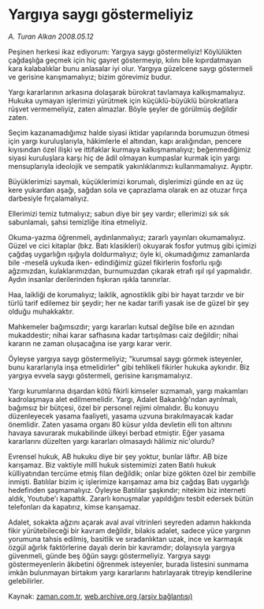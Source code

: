# Yargıya saygı göstermeliyiz

*A. Turan Alkan 2008.05.12*

<tr><td class="metin" colspan="2" style="padding-top: 20px; padding-left: 5px; padding-right: 10px;">Peşinen herkesi ikaz ediyorum: Yargıya saygı göstermeliyiz! Köylülükten çağdaşlığa geçmek için hiç gayret göstermeyip, kılını bile kıpırdatmayan kara kalabalıklar bunu anlasalar iyi olur. Yargıya güzelcene saygı göstermeli ve gerisine karışmamalıyız; bizim görevimiz budur.</td></tr><tr><td class="metin" colspan="2" style="padding-top: 20px; padding-left: 5px; padding-right: 10px;"><p>Yargı kararlarının arkasına dolaşarak bürokrat tavlamaya kalkışmamalıyız. Hukuka uymayan işlerimizi yürütmek için küçüklü-büyüklü bürokratlara rüşvet vermemeliyiz, zaten almazlar. Böyle şeyler de görülmüş değildir zaten.
<p>Seçim kazanamadığımız halde siyasi iktidar yapılarında borumuzun ötmesi için yargı kuruluşlarıyla, hâkimlerle el altından, kapı aralığından, pencere kıyısından özel ilişki ve ittifaklar kurmaya kalkışmamalıyız; beğenmediğimiz siyasi kuruluşlara karşı hiç de âdil olmayan kumpaslar kurmak için yargı mensuplarıyla ideolojik ve sempatik yakınlıklarımızı kullanmamalıyız. Ayıptır.
<p>Büyüklerimizi saymalı, küçüklerimizi korumalı, dişlerimizi günde en az üç kere yukardan aşağı, sağdan sola ve çaprazlama olarak en az otuzar fırça darbesiyle fırçalamalıyız.
<p>Ellerimizi temiz tutmalıyız; sabun diye bir şey vardır; ellerimizi sık sık sabunlamalı, şahsi temizliğe itina etmeliyiz.
<p>Okuma-yazma öğrenmeli, aydınlanmalıyız; zararlı yayınları okumamalıyız. Güzel ve cici kitaplar (bkz. Batı klasikleri) okuyarak fosfor yutmuş gibi içimizi çağdaş uygarlığın ışığıyla doldurmalıyız; öyle ki, okumadığımız zamanlarda bile -meselâ uykuda iken- edindiğimiz güzel fikirlerin fosforlu ışığı ağzımızdan, kulaklarımızdan, burnumuzdan çıkarak etrafı ışıl ışıl yapmalıdır. Aydın insanlar derilerinden fışkıran ışıkla tanınırlar.
<p>Haa, laikliği de korumalıyız; laiklik, agnostiklik gibi bir hayat tarzıdır ve bir türlü tarif edilemez bir şeydir; her ne kadar tarifi yasak ise de güzel bir şey olduğu muhakkaktır.
<p>Mahkemeler bağımsızdır; yargı kararları kutsal değilse bile en azından mukaddestir; nihai karar safhasına kadar tartışılması caiz değildir; nihai kararın ne zaman oluşacağına ise yargı karar verir.
<p>Öyleyse yargıya saygı göstermeliyiz; "kurumsal saygı görmek isteyenler, bunu kararlarıyla inşa etmelidirler" gibi tehlikeli fikirler hukuka aykırıdır. Biz yargıya evvela saygı göstermeli, gerisine karışmamalıyız.
<p>Yargı kurumlarına dışardan kötü fikirli kimseler sızmamalı, yargı makamları kadrolaşmaya alet edilmemelidir. Yargı, Adalet Bakanlığı'ndan ayrılmalı, bağımsız bir bütçesi, özel bir personel rejimi olmalıdır. Bu konuyu düzenleyecek yasama faaliyeti, yasama uzvuna bırakılmayacak kadar önemlidir. Zaten yasama organı 80 küsur yılda devletin elli ton altınını havaya savurarak mukabilinde ülkeyi berbad etmiştir. Eğer yasama kararlarını düzelten yargı kararları olmasaydı hâlimiz nic'olurdu?
<p>Evrensel hukuk, AB hukuku diye bir şey yoktur, bunlar lâftır. AB bize karışamaz. Biz vaktiyle millî hukuk sistemimizi zaten Batılı hukuk külliyatından tercüme etmiş filan değildik; onlar bize gökten özel bir zembille inmişti. Batılılar bizim iç işlerimize karışamaz ama biz çağdaş Batı uygarlığı hedefinden şaşmamalıyız. Öyleyse Batılılar şaşkındır; nitekim biz interneti aldık, Youtube'ı kapattık. Zararlı konuşmalar yapıldığını tesbit edersek bütün telefonları da kapatırız, kimse karışamaz.
<p>Adalet, sokakta ağzını açarak aval aval vitrinleri seyreden adamın hakkında fikir yürütebileceği bir kavram değildir, bilakis adalet, sadece yüce yargının yorumuna tahsis edilmiş, basitlik ve sıradanlıktan uzak, ince ve karmaşık özgül ağırlık faktörlerine dayalı derin bir kavramdır; dolayısıyla yargıya güvenmeli, günde beş öğün saygı göstermeliyiz. Yargıya saygı göstermeyenlerin âkıbetini öğrenmek isteyenler, burada listesini sunmama imkân bulunmayan birtakım yargı kararlarını hatırlayarak titreyip kendilerine gelebilirler.<br/></p></p></p></p></p></p></p></p></p></p></p></td></tr>

Kaynak: [zaman.com.tr](http://zaman.com.tr/yazar.do?yazino=688217), [web.archive.org (arşiv bağlantısı)](http://web.archive.org/web/20080513005235/http://www.zaman.com.tr:80/yazar.do?yazino=688217)
